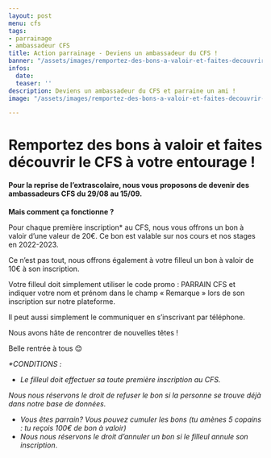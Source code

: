 ```yaml
---
layout: post
menu: cfs
tags:
- parrainage
- ambassadeur CFS
title: Action parrainage - Deviens un ambassadeur du CFS !
banner: "/assets/images/remportez-des-bons-a-valoir-et-faites-decouvrir-le-cfs-a-votre-entourage_.png"
infos:
  date: 
  teaser: ''
description: Deviens un ambassadeur du CFS et parraine un ami !
image: "/assets/images/remportez-des-bons-a-valoir-et-faites-decouvrir-le-cfs-a-votre-entourage-1-002.png"

---
```

# Remportez des bons à valoir et faites découvrir le CFS à votre entourage !

#### Pour la reprise de l’extrascolaire, nous vous proposons de devenir des ambassadeurs CFS du 29/08 au 15/09.

**Mais comment ça fonctionne ?**

Pour chaque première inscription* au CFS, nous vous offrons un bon à valoir d’une valeur de 20€. Ce bon est valable sur nos cours et nos stages en 2022-2023.

Ce n’est pas tout, nous offrons également à votre filleul un bon à valoir de 10€ à son inscription.

Votre filleul doit simplement utiliser le code promo : PARRAIN CFS et indiquer votre nom et prénom dans le champ « Remarque » lors de son inscription sur notre plateforme.

Il peut aussi simplement le communiquer en s’inscrivant par téléphone.

Nous avons hâte de rencontrer de nouvelles têtes !

Belle rentrée à tous 😊

_*CONDITIONS :_

* _Le filleul doit effectuer sa toute première inscription au CFS._

_Nous nous réservons le droit de refuser le bon si la personne se trouve déjà dans notre base de données._

* _Vous êtes parrain? Vous pouvez cumuler les bons (tu amènes 5 copains : tu reçois 100€ de bon à valoir)_
* _Nous nous réservons le droit d’annuler un bon si le filleul annule son inscription_.